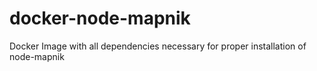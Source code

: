 # docker-node-mapnik
Docker Image with all dependencies necessary for proper installation of node-mapnik
